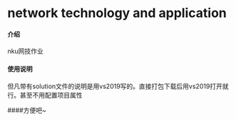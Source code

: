 # network technology and application

#### 介绍
nku网技作业

#### 使用说明
但凡带有solution文件的说明是用vs2019写的。直接打包下载后用vs2019打开就行。甚至不用配置项目属性

####方便吧~

